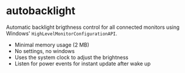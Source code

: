 # autobacklight
Automatic backlight brigthness control for all connected monitors using Windows' `HighLevelMonitorConfigurationAPI`.

* Minimal memory usage (2 MB)
* No settings, no windows
* Uses the system clock to adjust the brightness
* Listen for power events for instant update after wake up

